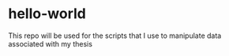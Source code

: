 # hello-world
This repo will be used for the scripts that I use to manipulate data associated with my thesis
